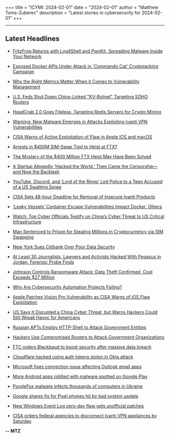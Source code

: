 +++
title = "ICYMI: 2024-02-01"
date = "2024-02-01"
author = "Matthew Toms-Zuberec"
description = "Latest stories in cybersecurity for 2024-02-01"
+++

---------------------------------------------------------------------------
## Latest Headlines
- [FritzFrog Returns with Log4Shell and PwnKit, Spreading Malware Inside Your Network](https://thehackernews.com/2024/02/fritzfrog-returns-with-log4shell-and.html)

- [Exposed Docker APIs Under Attack in 'Commando Cat' Cryptojacking Campaign](https://thehackernews.com/2024/02/exposed-docker-apis-under-attack-in.html)

- [Why the Right Metrics Matter When it Comes to Vulnerability Management](https://thehackernews.com/2024/02/why-right-metrics-matter-when-it-comes.html)

- [U.S. Feds Shut Down China-Linked "KV-Botnet" Targeting SOHO Routers](https://thehackernews.com/2024/02/us-feds-shut-down-china-linked-kv.html)

- [HeadCrab 2.0 Goes Fileless, Targeting Redis Servers for Crypto Mining](https://thehackernews.com/2024/02/headcrab-20-goes-fileless-targeting.html)

- [Warning: New Malware Emerges in Attacks Exploiting Ivanti VPN Vulnerabilities](https://thehackernews.com/2024/02/warning-new-malware-emerges-in-attacks.html)

- [CISA Warns of Active Exploitation of Flaw in Apple iOS and macOS](https://thehackernews.com/2024/02/cisa-warns-of-active-exploitation-of.html)

- [Arrests in $400M SIM-Swap Tied to Heist at FTX?](https://krebsonsecurity.com/2024/02/arrests-in-400m-sim-swap-tied-to-heist-at-ftx/)

- [The Mystery of the $400 Million FTX Heist May Have Been Solved](https://www.wired.com/story/ftx-heist-sim-swat-indictment/)

- [A Startup Allegedly ‘Hacked the World.’ Then Came the Censorship—and Now the Backlash](https://www.wired.com/story/appin-training-centers-lawsuits-censorship/)

- [YouTube, Discord, and ‘Lord of the Rings’ Led Police to a Teen Accused of a US Swatting Spree](https://www.wired.com/story/alan-filion-torswats-swatting-arrest/)

- [CISA Sets 48-hour Deadline for Removal of Insecure Ivanti Products](https://www.securityweek.com/cisa-sets-48-hour-deadline-for-removal-of-insecure-ivanti-products/)

- [‘Leaky Vessels’ Container Escape Vulnerabilities Impact Docker, Others](https://www.securityweek.com/leaky-vessels-container-escape-vulnerabilities-impact-docker-others/)

- [Watch: Top Cyber Officials Testify on China’s Cyber Threat to US Critical Infrastructure](https://www.securityweek.com/watch-top-cyber-officials-testify-on-chinas-cyber-threat-to-us/)

- [Man Sentenced to Prison for Stealing Millions in Cryptocurrency via SIM Swapping](https://www.securityweek.com/man-sentenced-to-prison-for-stealing-millions-in-cryptocurrency-via-sim-swapping/)

- [New York Sues Citibank Over Poor Data Security](https://www.securityweek.com/new-york-sues-citibank-over-poor-data-security-anti-breach-practices/)

- [At Least 30 Journalists, Lawyers and Activists Hacked With Pegasus in Jordan, Forensic Probe Finds](https://www.securityweek.com/at-least-30-journalists-lawyers-and-activists-hacked-with-pegasus-in-jordan-forensic-probe-finds/)

- [Johnson Controls Ransomware Attack: Data Theft Confirmed, Cost Exceeds $27 Million](https://www.securityweek.com/johnson-controls-ransomware-attacks-data-theft-confirmed-cost-exceeds-27-million/)

- [Why Are Cybersecurity Automation Projects Failing?](https://www.securityweek.com/why-are-cybersecurity-automation-projects-failing/)

- [Apple Patches Vision Pro Vulnerability as CISA Warns of iOS Flaw Exploitation](https://www.securityweek.com/apple-patches-vision-pro-vulnerability-as-cisa-warns-of-ios-flaw-exploitation/)

- [US Says It Disrupted a China Cyber Threat, but Warns Hackers Could Still Wreak Havoc for Americans](https://www.securityweek.com/us-says-it-disrupted-a-china-cyber-threat-but-warns-hackers-could-still-wreak-havoc-for-americans/)

- [Russian APTs Employ HTTP-Shell to Attack Government Entities](https://cybersecuritynews.com/russian-apt-shell-attack/)

- [Hackers Use Compromised Routers to Attack Government Organizations](https://cybersecuritynews.com/hackers-compromised-routers/)

- [FTC orders Blackbaud to boost security after massive data breach](https://www.bleepingcomputer.com/news/security/ftc-orders-blackbaud-to-boost-security-after-massive-data-breach/)

- [Cloudflare hacked using auth tokens stolen in Okta attack](https://www.bleepingcomputer.com/news/security/cloudflare-hacked-using-auth-tokens-stolen-in-okta-attack/)

- [Microsoft fixes connection issue affecting Outlook email apps](https://www.bleepingcomputer.com/news/microsoft/microsoft-fixes-connection-issue-affecting-outlook-email-apps/)

- [More Android apps riddled with malware spotted on Google Play](https://www.bleepingcomputer.com/news/security/more-android-apps-riddled-with-malware-spotted-on-google-play/)

- [PurpleFox malware infects thousands of computers in Ukraine](https://www.bleepingcomputer.com/news/security/purplefox-malware-infects-thousands-of-computers-in-ukraine/)

- [Google shares fix for Pixel phones hit by bad system update](https://www.bleepingcomputer.com/news/mobile/google-shares-fix-for-pixel-phones-hit-by-bad-system-update/)

- [New Windows Event Log zero-day flaw gets unofficial patches](https://www.bleepingcomputer.com/news/microsoft/new-windows-event-log-zero-day-flaw-gets-unofficial-patches/)

- [CISA orders federal agencies to disconnect Ivanti VPN appliances by Saturday](https://www.bleepingcomputer.com/news/security/cisa-orders-federal-agencies-to-disconnect-ivanti-vpn-appliances-by-saturday/)

**-- MTZ**